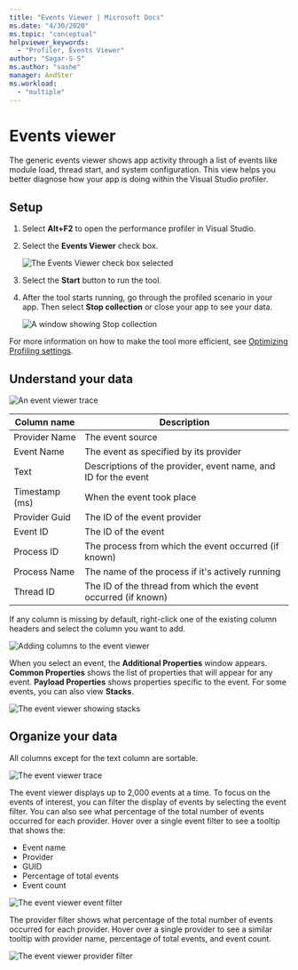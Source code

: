 ```yaml
---
title: "Events Viewer | Microsoft Docs"
ms.date: "4/30/2020"
ms.topic: "conceptual"
helpviewer_keywords:
  - "Profiler, Events Viewer"
author: "Sagar-S-S"
ms.author: "sashe"
manager: AndSter
ms.workload:
  - "multiple"
---
```


# Events viewer

The generic events viewer shows app activity through a list of events like module load, thread start, and system configuration. This view helps you better diagnose how your app is doing within the Visual Studio profiler.

## Setup

1. Select **Alt+F2** to open the performance profiler in Visual Studio.

1. Select the **Events Viewer** check box.

   ![The Events Viewer check box selected](../profiling/media/eventsviewerselected.png "The Events Viewer check box selected")

1. Select the **Start** button to run the tool.

1. After the tool starts running, go through the profiled scenario in your app. Then select **Stop collection** or close your app to see your data.

   ![A window showing Stop collection](../profiling/media/stopcollectioneventsviewer.png "A window showing Stop collection")

For more information on how to make the tool more efficient, see [Optimizing Profiling settings](../profiling/optimize-profiler-settings.md).

## Understand your data

![An event viewer trace](../profiling/media/eventviewertrace.png "An event viewer trace")

|Column name|Description|
|----------|---------------------|
|Provider Name|The event source|
|Event Name|The event as specified by its provider|
|Text|Descriptions of the provider, event name, and ID for the event|
|Timestamp (ms)|When the event took place|
|Provider Guid|The ID of the event provider|
|Event ID|The ID of the event|
|Process ID|The process from which the event occurred (if known)|
|Process Name|The name of the process if it's actively running|
|Thread ID|The ID of the thread from which the event occurred (if known)|

If any column is missing by default, right-click one of the existing column headers and select the column you want to add.

![Adding columns to the event viewer](../profiling/media/eventvieweraddcolumns.png "Adding columns to the event viewer")

When you select an event, the **Additional Properties** window appears. **Common Properties** shows the list of properties that will appear for any event. **Payload Properties** shows properties specific to the event. For some events, you can also view **Stacks**.

![The event viewer showing stacks](../profiling/media/eventviewerstacks.png "The event viewer showing stacks")

## Organize your data

All columns except for the text column are sortable.

![The event viewer trace](../profiling/media/eventviewertrace.png "The event viewer trace")

The event viewer displays up to 2,000 events at a time. To focus on the events of interest, you can filter the display of events by selecting the event filter. You can also see what percentage of the total number of events occurred for each provider. Hover over a single event filter to see a tooltip that shows the:

- Event name
- Provider
- GUID
- Percentage of total events
- Event count

![The event viewer event filter](../profiling/media/eventviewereventfilter.png "The event viewer event filter")

The provider filter shows what percentage of the total number of events occurred for each provider. Hover over a single provider to see a similar tooltip with provider name, percentage of total events, and event count.

![The event viewer provider filter](../profiling/media/eventviewerproviderfilter.png "The event viewer provider filter")
